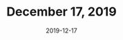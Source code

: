 ---
title: "December 17, 2019"
date: 2019-12-17
location: "Locker Room Bar"
thumb: "locker-room.jpg"
tags: 
    - previous
---